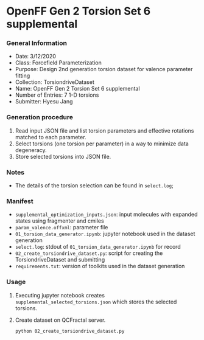 # OpenFF Gen 2 Torsion Set 6 supplemental

### General Information
 - Date: 3/12/2020
 - Class: Forcefield Parameterization
 - Purpose: Design 2nd generation torsion dataset for valence parameter fitting
 - Collection: TorsiondriveDataset
 - Name: OpenFF Gen 2 Torsion Set 6 supplemental
 - Number of Entries: 7 1-D torsions 
 - Submitter: Hyesu Jang

### Generation procedure

1. Read input JSON file and list torsion parameters and effective rotations matched to each parameter.
2. Select torsions (one torsion per parameter) in a way to minimize data degeneracy.
3. Store selected torsions into JSON file.

### Notes
 - The details of the torsion selection can be found in `select.log`;

### Manifest

 - `supplemental_optimization_inputs.json`: input molecules with expanded states using fragmenter and cmiles 
 - `param_valence.offxml`: parameter file 
 - `01_torsion_data_generator.ipynb`: jupyter notebook used in the dataset generation
 - `select.log`: stdout of `01_torsion_data_generator.ipynb` for record
 - `02_create_torsiondrive_dataset.py`: script for creating the TorsiondriveDataset and submitting
 - `requirements.txt`: version of toolkits used in the dataset generation


### Usage

1. Executing jupyter notebook creates `supplemental_selected_torsions.json` which stores the selected torsions.

2. Create dataset on QCFractal server.
    ```
    python 02_create_torsiondrive_dataset.py
    ```
